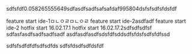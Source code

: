 sdfsfdf0.058265555649sdfasdfsadfsafsafdaf995804dsfsfsdfsfdsfdf

feature start ide-1ㅁㄴㅇㄹㅁㄴㅇㄹ
feature start ide-2asdfadf
feature start ide-2
hotfix start 16.02.17.1
hotfix start 16.02.17.2sdfsdfsdfsf
sdfasfasdfsadfsadfsadf
asdfasdfasdfsdsfdfsddsdfsfdsfsdfsfdfssd

sdfsfsdfdfdfsdfsdfds
sdfsfdsdfsdfdsfdf
